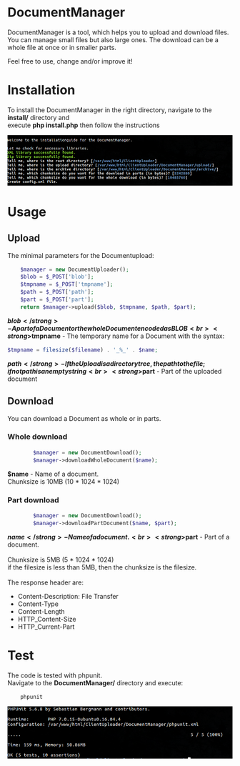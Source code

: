 # DocumentManager
DocumentManager is a tool, which helps you to upload and download files.
You can manage small files but also large ones.
The download can be a whole file at once or in smaller parts.

Feel free to use, change and/or improve it!

<h1>Installation</h1>
To install the DocumentManager in the right directory, navigate
to the <strong>install/</strong> directory and<br>
execute <strong>php install.php</strong> then follow the instructions<br>

![Image](https://github.com/EugenK92/DocumentManager/blob/master/readme_assets/install.png)

<h1>Usage</h1>
<h2>Upload</h2>
The minimal parameters for the Documentupload:<br>

```php
    $manager = new DocumentUploader();
    $blob = $_POST['blob'];
    $tmpname = $_POST['tmpname'];
    $path = $_POST['path'];
    $part = $_POST['part'];
    return $manager->upload($blob, $tmpname, $path, $part);
```

<strong>$blob</strong> - A part of a Document or the whole Document encoded as BLOB<br>
<strong>$tmpname</strong> - The temporary name for a Document with the syntax: <br>

```php
$tmpname = filesize($filename) . '_%_' . $name;
```

<strong>$path</strong> - If the Upload is a directory tree, the path to the file; if not path is an empty string<br>
<strong>$part</strong> - Part of the uploaded document

<h2>Download</h2>
You can download a Document as whole or in parts.<br>
<h3>Whole download</h3>

```php
        $manager = new DocumentDownload();
        $manager->downloadWholeDocument($name);
```

<strong>$name</strong> - Name of a document.<br>
Chunksize is 10MB (10 * 1024 * 1024)<br>

<h3>Part download</h3>

```php
        $manager = new DocumentDownload();
        $manager->downloadPartDocument($name, $part);
```

<strong>$name</strong> - Name of a document.<br>
<strong>$part</strong> - Part of a document.<br>
<br>
Chunksize is 5MB (5 * 1024 * 1024)<br>
if the filesize is less than 5MB, then the chunksize is the filesize.<br> 
<br>
The response header are:<br>
<ul>
    <li>Content-Description: File Transfer</li>
    <li>Content-Type</li>
    <li>Content-Length</li>
    <li>HTTP_Content-Size</li>
    <li>HTTP_Current-Part</li>
</ul>

<h1>Test</h1>
The code is tested with phpunit.<br>
Navigate to the <strong>DocumentManager/</strong> directory and execute:<br>

```php
    phpunit
```
![Image](https://github.com/EugenK92/DocumentManager/blob/master/readme_assets/phpunit_tests.png)
